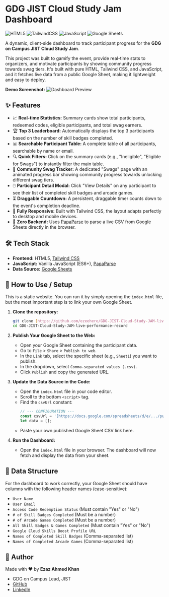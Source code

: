 # GDG JIST Cloud Study Jam Dashboard

![HTML5](https://img.shields.io/badge/HTML5-E34F26?style=for-the-badge&logo=html5&logoColor=white)
![TailwindCSS](https://img.shields.io/badge/Tailwind_CSS-38B2AC?style=for-the-badge&logo=tailwind-css&logoColor=white)
![JavaScript](https://img.shields.io/badge/JavaScript-F7DF1E?style=for-the-badge&logo=javascript&logoColor=black)
![Google Sheets](https://img.shields.io/badge/Google_Sheets-34A853?style=for-the-badge&logo=google-sheets&logoColor=white)

A dynamic, client-side dashboard to track participant progress for the **GDG on Campus JIST Cloud Study Jam**.

This project was built to gamify the event, provide real-time stats to organizers, and motivate participants by showing community progress towards swag tiers. It's built with pure HTML, Tailwind CSS, and JavaScript, and it fetches live data from a public Google Sheet, making it lightweight and easy to deploy.

**Demo Screenshot:**
![Dashboard Preview](https://github.com/user-attachments/assets/0dc68a8e-6e6b-4c07-b280-c144dbdca2d7)

## ✨ Features

* 📈 **Real-time Statistics:** Summary cards show total participants, redeemed codes, eligible participants, and total swag earners.
* 🏆 **Top 3 Leaderboard:** Automatically displays the top 3 participants based on the number of skill badges completed.
* 📊 **Searchable Participant Table:** A complete table of all participants, searchable by name or email.
* 🔍 **Quick Filters:** Click on the summary cards (e.g., "Ineligible", "Eligible for Swags") to instantly filter the main table.
* 🎁 **Community Swag Tracker:** A dedicated "Swags" page with an animated progress bar showing community progress towards unlocking different swag tiers.
* 🖱️ **Participant Detail Modal:** Click "View Details" on any participant to see their list of completed skill badges and arcade games.
* ⏳ **Draggable Countdown:** A persistent, draggable timer counts down to the event's completion deadline.
* 📱 **Fully Responsive:** Built with Tailwind CSS, the layout adapts perfectly to desktop and mobile devices.
* 🚀 **Zero Backend:** Uses [PapaParse](https://www.papaparse.com/) to parse a live CSV from Google Sheets directly in the browser.

## 🛠️ Tech Stack

* **Frontend:** HTML5, [Tailwind CSS](https://tailwindcss.com/)
* **JavaScript:** Vanilla JavaScript (ES6+), [PapaParse](https://www.papaparse.com/)
* **Data Source:** [Google Sheets](https://www.google.com/sheets/about/)

## 🚀 How to Use / Setup

This is a static website. You can run it by simply opening the `index.html` file, but the most important step is to link your own Google Sheet.

1.  **Clone the repository:**
    ```bash
    git clone [https://github.com/ezeehere/GDG-JIST-Cloud-Study-JAM-live-performance-record.git](https://github.com/ezeehere/GDG-JIST-Cloud-Study-JAM-live-performance-record.git)
    cd GDG-JIST-Cloud-Study-JAM-live-performance-record
    ```

2.  **Publish Your Google Sheet to the Web:**
    * Open your Google Sheet containing the participant data.
    * Go to `File` > `Share` > `Publish to web`.
    * In the `Link` tab, select the specific sheet (e.g., `Sheet1`) you want to publish.
    * In the dropdown, select `Comma-separated values (.csv)`.
    * Click `Publish` and copy the generated URL.

3.  **Update the Data Source in the Code:**
    * Open the `index.html` file in your code editor.
    * Scroll to the bottom `<script>` tag.
    * Find the `csvUrl` constant:
        ```javascript
        // --- CONFIGURATION ---
        const csvUrl = '[https://docs.google.com/spreadsheets/d/e/.../pub?gid=0&single=true&output=csv](https://docs.google.com/spreadsheets/d/e/.../pub?gid=0&single=true&output=csv)'; // <-- REPLACE THIS
        let data = [];
        ```
    * Paste your own published Google Sheet CSV link here.

4.  **Run the Dashboard:**
    * Open the `index.html` file in your browser. The dashboard will now fetch and display the data from your sheet.
  

## 📁 Data Structure

For the dashboard to work correctly, your Google Sheet should have columns with the following header names (case-sensitive):

* `User Name`
* `User Email`
* `Access Code Redemption Status` (Must contain "Yes" or "No")
* `# of Skill Badges Completed` (Must be a number)
* `# of Arcade Games Completed` (Must be a number)
* `All Skill Badges & Games Completed` (Must contain "Yes" or "No")
* `Google Cloud Skills Boost Profile URL`
* `Names of Completed Skill Badges` (Comma-separated list)
* `Names of Completed Arcade Games` (Comma-separated list)

## 👤 Author

Made with ❤️ by **Ezaz Ahmed Khan**
* GDG on Campus Lead, JIST
* [GitHub](https://github.com/ezeehere)
* [LinkedIn](https://www.linkedin.com/in/ezeehere)
